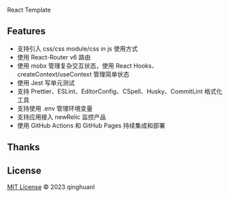 React Template

## Features

- 支持引入 css/css module/css in js 使用方式
- 使用 React-Router v6 路由
- 使用 mobx 管理复杂交互状态，使用 React Hooks、createContext/useContext 管理简单状态
- 使用 Jest 写单元测试
- 支持 Prettier、ESLint、EditorConfig、CSpell、Husky、CommitLint 格式化工具
- 支持使用 .env 管理环境变量
- 支持应用接入 newRelic 监控产品
- 使用 GitHub Actions 和 GitHub Pages 持续集成和部署

## Thanks

## License

[MIT License](./LICENSE) © 2023 qinghuanI

